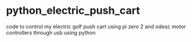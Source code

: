 # python_electric_push_cart
code to control my electric golf push cart using pi zero 2 and odesc motor controllers through usb using python
